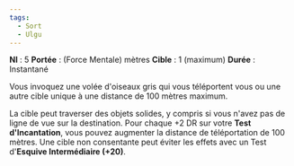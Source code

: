 ```yaml
---
tags:
  - Sort
  - Ulgu
---
```

**NI** : 5
**Portée** : (Force Mentale) mètres
**Cible** : 1 (maximum)
**Durée** : Instantané

Vous invoquez une volée d'oiseaux gris qui vous téléportent vous ou une autre cible unique à une distance de 100 mètres maximum.

La cible peut traverser des objets solides, y compris si vous n'avez pas de ligne de vue sur la destination. Pour chaque +2 DR sur votre **Test d'Incantation**, vous pouvez augmenter la distance de téléportation de 100 mètres. Une cible non consentante peut éviter les effets avec un Test d'**Esquive Intermédiaire (+20)**.